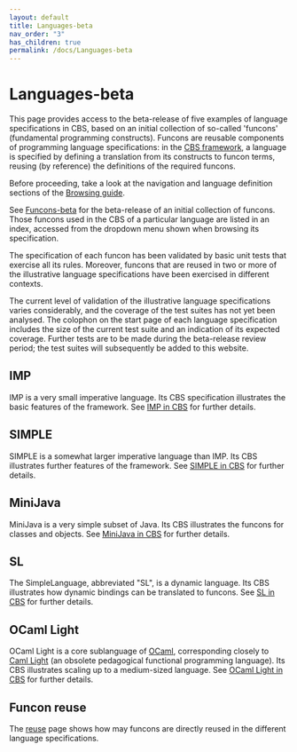 ```yaml
---
layout: default
title: Languages-beta
nav_order: "3"
has_children: true
permalink: /docs/Languages-beta
---
```


Languages-beta
==============

This page provides access to the beta-release of five examples of language
specifications in CBS, based on an initial collection of so-called 'funcons'
(fundamental programming constructs). Funcons are reusable components of
programming language specifications: in the [CBS framework], a language is
specified by defining a translation from its constructs to funcon terms,
reusing (by reference) the definitions of the required funcons.

Before proceeding, take a look at the navigation and language definition
sections of the [Browsing guide].

See [Funcons-beta] for the beta-release of an initial collection of funcons.
Those funcons used in the CBS of a particular language are listed in an index,
accessed from the dropdown menu shown when browsing its specification.

The specification of each funcon has been validated by basic unit tests that
exercise all its rules. Moreover, funcons that are reused in two or more of
the illustrative language specifications have been exercised in different
contexts.

The current level of validation of the illustrative language specifications
varies considerably, and the coverage of the test suites has not yet been
analysed. The colophon on the start page of each language specification
includes the size of the current test suite and an indication of its expected
coverage. Further tests are to be made during the beta-release review period;
the test suites will subsequently be added to this website.

IMP
---

IMP is a very small imperative language. Its CBS specification illustrates the
basic features of the framework. See [IMP in CBS] for further details.

SIMPLE
------

SIMPLE is a somewhat larger imperative language than IMP. Its CBS illustrates
further features of the framework. See [SIMPLE in CBS] for further details.

MiniJava
--------

MiniJava is a very simple subset of Java. Its CBS illustrates the funcons
for classes and objects. See [MiniJava in CBS] for further details.

SL
--

The SimpleLanguage, abbreviated "SL", is a dynamic language. Its CBS illustrates
how dynamic bindings can be translated to funcons. See [SL in CBS] for further
details.

OCaml Light
-----------

OCaml Light is a core sublanguage of [OCaml], corresponding closely to
[Caml Light] (an obsolete pedagogical functional programming language).
Its CBS illustrates scaling up to a medium-sized language.
See [OCaml Light in CBS] for further details.

Funcon reuse
------------

The [reuse] page shows how may funcons are directly reused in the different
language specifications.


[CBS framework]: /CBS-beta/

[Browsing guide]: /CBS-beta/docs/Browsing
[Funcons-beta]:   /CBS-beta/docs/Funcons-beta

[Reuse]: /CBS-beta/docs/Languages-beta/Reuse

[IMP in CBS]:         /CBS-beta/docs/Languages-beta/IMP
[SIMPLE in CBS]:      /CBS-beta/docs/Languages-beta/SIMPLE
[MiniJava in CBS]:    /CBS-beta/docs/Languages-beta/MiniJava
[SL in CBS]:          /CBS-beta/docs/Languages-beta/SL
[OCaml Light in CBS]: /CBS-beta/docs/Languages-beta/OCaml-Light

[Caml Light]: https://caml.inria.fr/caml-light/
[OCaml]: https://ocaml.org
